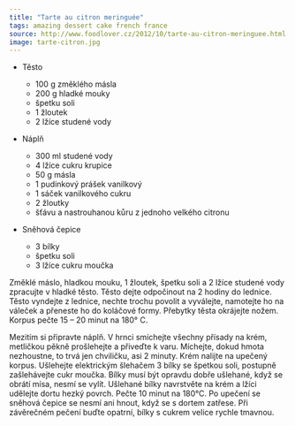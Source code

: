 ```yaml
---
title: "Tarte au citron meringuée"
tags: amazing dessert cake french france
source: http://www.foodlover.cz/2012/10/tarte-au-citron-meringuee.html
image: tarte-citron.jpg
---
```

* Těsto
  * 100 g změklého másla
  * 200 g hladké mouky
  * špetku soli
  * 1 žloutek
  * 2 lžíce studené vody

* Náplň
  * 300 ml studené vody
  * 4 lžíce cukru krupice
  * 50 g másla
  * 1 pudinkový prášek vanilkový
  * 1 sáček vanilkového cukru
  * 2 žloutky
  * šťávu a nastrouhanou kůru z jednoho velkého citronu

* Sněhová čepice
  * 3 bílky
  * špetku soli
  * 3 lžíce cukru moučka

Změklé máslo, hladkou mouku, 1 žloutek, špetku soli a 2 lžíce studené vody zpracujte v hladké těsto. Těsto dejte odpočinout na 2 hodiny do lednice. Těsto vyndejte z lednice, nechte trochu povolit a vyválejte, namotejte ho na váleček a přeneste ho do koláčové formy. Přebytky těsta okrájejte nožem. Korpus pečte 15 – 20 minut na 180° C.

Mezitím si připravte náplň. V hrnci smíchejte všechny přísady na krém, metličkou pěkně prošlehejte a přiveďte k varu. Míchejte, dokud hmota nezhoustne, to trvá jen chviličku, asi 2 minuty. Krém nalijte na upečený korpus. Ušlehejte elektrickým šlehačem 3 bílky se špetkou soli, postupně zašlehávejte cukr moučka. Bílky musí být opravdu dobře ušlehané, když se obrátí mísa, nesmí se vylít. Ušlehané bílky navrstvěte na krém a lžíci udělejte dortu hezký povrch. Pečte 10 minut na 180°C. Po upečení se sněhová čepice se nesmí ani hnout, když se s dortem zatřese. Při závěrečném pečení buďte opatrní, bílky s cukrem velice rychle tmavnou.
